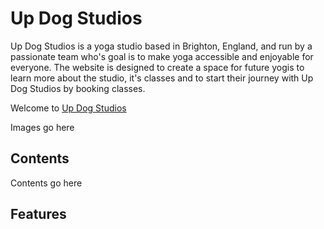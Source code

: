 # Up Dog Studios
Up Dog Studios is a yoga studio based in Brighton, England, and run by a passionate team who's goal is to make yoga accessible and enjoyable for everyone. The website is designed to create a space for future yogis to learn more about the studio, it's classes and to start their journey with Up Dog Studios by booking classes.

Welcome to [Up Dog Studios](https://cpeacocke4.github.io/Up-Dog-Studios/index.html)

Images go here 

## Contents 
Contents go here

## Features 

